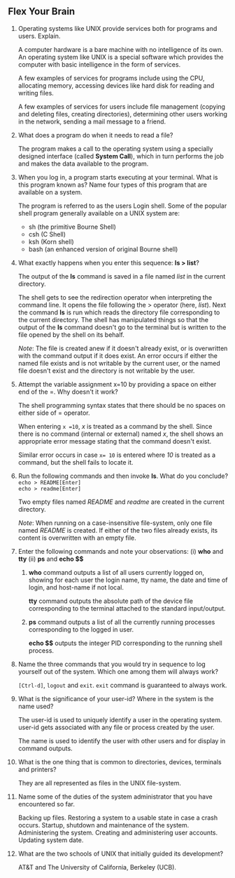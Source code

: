 ## Flex Your Brain

01. Operating systems like UNIX provide services both for programs and users. Explain.

    A computer hardware is a bare machine with no intelligence of its own. An operating system like UNIX is a special software which provides the computer with basic intelligence in the form of services.

    A few examples of services for programs include using the CPU, allocating memory, accessing devices like hard disk for reading and writing files.

    A few examples of services for users include file management (copying and deleting files, creating directories), determining other users working in the network, sending a mail message to a friend.


02. What does a program do when it needs to read a file?

    The program makes a call to the operating system using a specially designed interface (called **System Call**), which in turn performs the job and makes the data available to the program.


03. When you log in, a program starts executing at your terminal. What is this program known as? Name four types of this program that are available on a system.

    The program is referred to as the users Login shell. Some of the popular shell program generally available on a UNIX system are:

    -   sh (the primitive Bourne Shell)
    -   csh (C Shell)
    -   ksh (Korn shell)
    -   bash (an enhanced version of original Bourne shell)


04. What exactly happens when you enter this sequence: **ls > list**?

    The output of the **ls** command is saved in a file named _list_ in the current directory.

    The shell gets to see the redirection operator when interpreting the command line. It opens the file following the > operator (here, _list_). Next the command **ls** is run which reads the directory file corresponding to the current directory. The shell has manipulated things so that the output of the **ls** command doesn't go to the terminal but is written to the file opened by the shell on its behalf.

    _Note_:     The file is created anew if it doesn't already exist, or is overwritten with the command output if it does exist. An error occurs if either the named file exists and is not writable by the current user, or the named file doesn't exist and the directory is not writable by the user.


05. Attempt the variable assignment x=10 by providing a space on either end of the =. Why doesn't it work?

    The shell programming syntax states that there should be no spaces on either side of = operator.

    When entering `x =10`, _x_ is treated as a command by the shell. Since there is no command (internal or external) named _x_, the shell shows an appropriate error message stating that the command doesn't exist.

    Similar error occurs in case `x= 10` is entered where _10_ is treated as a command, but the shell fails to locate it.


06. Run the following commands and then invoke **ls**. What do you conclude?  
    `echo > README[Enter]`  
    `echo > readme[Enter]`

    Two empty files named _README_ and _readme_ are created in the current directory.

    _Note_: When running on a case-insensitive file-system, only one file named _README_ is created. If either of the two files already exists, its content is overwritten with an empty file.


07. Enter the following commands and note your observations: (i) **who** and **tty** (ii) **ps** and **echo $$**

    1.  **who** command outputs a list of all users currently logged on, showing for each user the login name, tty name, the date and time of login, and host-name if not local.

        **tty** command outputs the absolute path of the device file corresponding to the terminal attached to the standard input/output.

    2.  **ps** command outputs a list of all the currently running processes corresponding to the logged in user.

        **echo $$** outputs the integer PID corresponding to the running shell process.


08. Name the three commands that you would try in sequence to log yourself out of the system. Which one among them will always work?

    `[Ctrl-d]`, `logout` and `exit`. `exit` command is guaranteed to always work.


09. What is the significance of your user-id? Where in the system is the name used?

    The user-id is used to uniquely identify a user in the operating system. user-id gets associated with any file or process created by the user.

    The name is used to identify the user with other users and for display in command outputs.


10. What is the one thing that is common to directories, devices, terminals and printers?

    They are all represented as files in the UNIX file-system.


11. Name some of the duties of the system administrator that you have encountered so far.

    Backing up files. Restoring a system to a usable state in case a crash occurs. Startup, shutdown and maintenance of the system. Administering the system. Creating and administering user accounts. Updating system date.

12. What are the two schools of UNIX that initially guided its development?

    AT&T and The University of California, Berkeley (UCB).
